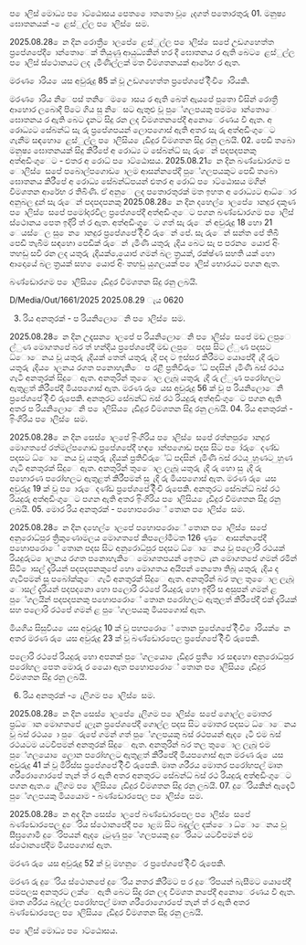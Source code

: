 ප ොලිස් මොධ්‍ය ප ොට්ඨොසය පෙත ෙොතතො වූ ෙැදගත් පතොරතුරු 01. මනුෂ්‍ය ඝොතනයක් - ෙළස්ුල්ල ප ොලිස් ෙසම.

2025.08.28 ෙන දින රොත්‍රී ොලපේ ෙළස්ුල්ල ප ොලිස් ෙසපේ උඩගහෙත්ත ප්‍රපේශපේදී ොන්තොෙක් තියුණු ආයුධ්‍යකින් හර දී ඝොතනය ර ඇති බෙට ෙළස්ුල්ල ප ොලිස් ස්ථොනයට ලද ැමිණිල්ලක් මත විමශතනයක් ආරේභ ර ඇත.

මරණ ොරිය ෙයස අවුරුදු 85 ක් වූ උඩගහෙත්ත ප්‍රපේශපේ දිිංචි ොරියකි.

මරණ ොරිය නිෙපස් තනිෙම ෙොසය ර ඇති බෙත් ඇයපේ පුතො විසින් රොත්‍රී ආහොර ලබොදී පිටෙ ගිය සු නිෙසට ඇතුළු වූ පුේගලපයකු පමම ොන්තොෙ ඝොතනය ර ඇති බෙට දැනට සිදු රන ලද විමශතනපේදී අනොෙරණය වී ඇත. අ රොධ්‍යට සේබන්ධ්‍ සැ රු ප්‍රපේශපයන් ලොපගොස් ඇති අතර සැ රු අත්අඩිංගුෙට ගැනීම සඳහො ෙළස්ුල්ල ප ොලිසිය ෙැඩිදුර විමශතන සිදු රනු ලබයි. 02. පෙඩි තබො මනුෂ්‍ය ඝොතනයක් සිදු කිරීපේ අ රොධ්‍ය ට සේබන්ධ්‍ සැ රුෙන් පදපදපනකු අත්අඩිංගුෙට - ළුතර අ රොධ්‍ ප ොට්ඨොසය. 2025.08.21 ෙන දින බණ්ඩොරගම ප ොලිස් ෙසපේ පබොල්පගොඩ ොලම ආසන්නපේදී පුේගලපයකුට පෙඩි තබො ඝොතනය කිරීපේ අ රොධ්‍ය සේබන්ධ්‍පයන් ළුතර අ රොධ්‍ ප ොට්ඨොසය මගින් විමශතන ආරේභ ර තිබිණි. ඒ අනුෙ ලද පතොරතුරක් මත ඉහත අ රොධ්‍යට ආධ්‍ොර අනුබල දුන් සැ රුෙන් පදපදපනකු 2025.08.28 ෙන දින දහෙල් ොලපේ ොනදුර දකුණ ප ොලිස් ෙසපේ පමෝදරවිල ප්‍රපේශපේදී අත්අඩිංගුෙට පගන බණ්ඩොරගම ප ොලිස් ස්ථොනය පෙත ඉදිරි ත් ර ඇත. අත්අඩිංගුෙට ගත් සැ රුෙන් අවුරුදු 18 හො 21 ෙයස්ෙල සු ෙන ොනදුර ප්‍රපේශපේ දිිංචි රුෙන් පේ. සැ රුෙන් සන්ත පේ තිබී පෙඩි තැබීම සඳහො පෙඩික් රුෙන් ැමිණි යතුරු ැදිය බෙට සැ ප පරන ෙයොජ අිං තහඩු සවි රන ලද යතුරු ැදියක්,ෙයොජ ගමන් බල ත්‍රයක්, රක්ෂ්‍ණ සහති යක් හො ආදොයේ බල ත්‍රයක් සහ ෙයොජ අිං තහඩු යුගලයක් ප ොලිස් භොරයට පගන ඇත.

බණ්ඩොරගම ප ොලිසිය ෙැඩිදුර විමශතන සිදු රනු ලබයි.

D/Media/Out/1661/2025 2025.08.29 ැය 0620

03. රිය අනතුරක් - ප රියනිලොෙනි ප ොලිස් ෙසම.

2025.08.28 ෙන දින උදෑසන ොලපේ ප රියනිලොෙනි ප ොලිස් ෙසපේ මඩ ලපුෙ ල්ුණ මොගතපේ බර ත් හන්දිය ප්‍රපේශපේදී මඩ ලපුෙ පදස සිට ල්ුණ පදසට ධ්‍ොෙනය වූ යතුරු ැදියක් තෙත් යතුරු ැදි පද ට ඉස්සර කිරීමට යොපේදී ැදි රුට යතුරු ැදිය ොලනය රගත පනොහැකිෙ ප රළී ප්‍රතිවිරුේධ්‍ පදසින් ැමිණි බස් රථය ගැටී අනතුරක් සිදුෙ ඇත. අනතුරින් තුෙොල ලැබූ යතුරු ැදි රු ල්ුණ පරෝහලට ඇතුළත් කිරීපේදී මියපගොස් ඇත. මරණ රු ෙයස අවුරුදු 56 ක් වූ ප රියනිලොෙනි ප්‍රපේශපේ දිිංචි රුපෙකි. අනතුරට සේබන්ධ්‍ බස් රථ රියදුරු අත්අඩිංගුෙට පගන ඇති අතර ප රියනිලොෙනි ප ොලිසිය ෙැඩිදුර විමශතන සිදු රනු ලබයි. 04. රිය අනතුරක් - ඉිංගිරිය ප ොලිස් ෙසම.

2025.08.28 ෙන දින සෙස් ොලපේ ඉිංගිරිය ප ොලිස් ෙසපේ රත්නපුර ොනදුර මොගතපේ රත්මල්පගොඩ ප්‍රපේශපේදී හඳ ොන්පගොඩ පදස සිට ප ෝරුෙදණ්ඩ පදසට ධ්‍ොෙනය වූ යතුරු ැදියක් ප්‍රතිවිරුේධ්‍ පදසින් ැමිණි බස් රථය ුහුණට ුහුණ ගැටී අනතුරක් සිදුෙ ඇත. අනතුරින් තුෙොල ලැබූ යතුරු ැදි රු හො සු ැදි රු පහොරණ පරෝහලට ඇතුළත් කිරීපමන් සු ැදි රු මියපගොස් ඇත. මරණ රු ෙයස අවුරුදු 19 ක් වූ ප ොරුෙදණ්ඩ ප්‍රපේශපේ දිිංචි රුපෙකි. අනතුරට සේබන්ධ්‍ බස් රථ රියදුරු අත්අඩිංගුෙට පගන ඇති අතර ඉිංගිරිය ප ොලිසිය ෙැඩිදුර විමශතන සිදු රනු ලබයි. 05. මොර රිය අනතුරක් - පහොපරොේ තොන ප ොලිස් ෙසම.

2025.08.28 ෙන දින දහෙල් ොලපේ පහොපරොේ තොන ප ොලිස් ෙසපේ අනුරොධ්‍පුර ත්‍රිකුණොමලය මොගතපේ කිපලෝමීටත 126 ණුෙ ආසන්නපේදී පහොපරොේ තොන පදස සිට අනුරොධ්‍පුර පදසට ධ්‍ොෙනය වූ පලොරි රථයක් රියදුරුට ොලනය රගත පනොහැකිෙ මොගතපයන් ඉෙතට ැන මොගතපේ ගමන් රමින් සිටි ොසල් දැරියන් පදපදපනකුපේ හො මොගතය අයිපන් නෙතො තිබූ යතුරු ැදිය ද ගැටීපමන් සු පබෝක්කුෙ ගැටී අනතුරක් සිදුෙ ඇත. අනතුරින් බර තල තුෙොල ලැබූ ොසල් දැරියන් පදපදනො හො පලොරි රථපේ රියදුරු හො ඉදිරි ස අසුපන් ගමන් ළ පුේගලයින් පදපදපනකු පහොපරොේ තොන පරෝහලට ඇතුලත් කිරීපේදී එක් දැරියක් සහ පලොරි රථපේ ගමන් ළ පුේගලපයකු මියපගොස් ඇත.

මියගිය සිසුවිය ෙයස අවුරුදු 10 ක් වූ පහපරොේ තොන ප්‍රපේශපේ දිිංචි ොරියක් ෙන අතර මරණ රු ෙයස අවුරුදු 23 ක් වූ බණ්ඩොරපෙල ප්‍රපේශපේ දිිංචි රුපෙකි.

පලොරි රථපේ රියදුරු හො අපනක් පුේගලයො ෙැඩිදුර ප්‍රති ොර සඳහො අනුරොධ්‍පුර පරෝහල පෙත මොරු ර යෙො ඇත පහොපරොේ තොන ප ොලිසිය ෙැඩිදුර විමශතන සිදු රනු ලබයි.

06. රිය අනතුරක් - ෙැලිගම ප ොලිස් ෙසම.

2025.08.28 ෙන දින සෙස් ොලපේ ෙැලිගම ප ොලිස් ෙසපේ ගොල්ල මොතර ප්‍රධ්‍ොන මොගතපේ ැලෑන ප්‍රපේශපේදී ගොල්ල පදස සිට මොතර පදසට ධ්‍ොෙනය වූ බස් රථය ො පුෙරුපේ ගමන් ගත් පුේගලපයකු බස් රථපයන් ඇද ෙැටී එම බස් රථයටම යටවීපමන් අනතුරක් සිදුෙ ඇත. අනතුරින් බර තල තුෙොල ලැබූ එම පුේගලයො ෙලොන පරෝහලට ඇතුළත් කිරීපේදී මියපගොස් ඇත මරණ රු ෙයස අවුරුදු 41 ක් වූ මිරිස්ස ප්‍රපේශපේ දිිංචි රුපෙකි. මෘත ශරීරය මොතර පරෝහපල් මෘත ශරීරොගොරපේ තැන් ත් ර ඇති අතර අනතුරට සේබන්ධ්‍ බස් රථ රියදුරු අත්අඩිංගුෙට පගන ඇත. ෙැලිගම ප ොලිසිය ෙැඩිදුර විමශතන සිදු රනු ලබයි. 07. දුේරියකින් ඇදෙැටී පුේගලපයකු මියයොම - බණ්ඩොරපෙල ප ොලිස් ෙසම.

2025.08.28 ෙන අද දින සෙස් ොලපේ බණ්ඩොරපෙල ප ොලිස් ෙසපේ බණ්ඩොරපෙල දුේරිය ස්ථොනපේදී ප ොළඹ සිට බදුල්ල දක්ෙො ධ්‍ොෙනය වූ සීඝ්‍රගොමී දුේරිපයන් ඇද ෙැටුණු පුේගලපයකු දුේරියට යටවීපමන් එම ස්ථොනපේදීම මියපගොස් ඇත.

මරණ රු ෙයස අවුරුදු 52 ක් වූ මහනුෙර ප්‍රපේශපේ දිිංචි රුපෙකි.

මරණ රු දුේරිය ස්ථොනපේ දුේරිය නතර කිරීමට ප ර දුේරිපයන් බැසීමට යොපේදී පමපලස අනතුරට ලක්ෙ ඇති බෙට සිදු රන ලද විමශත නපේදී අනොෙරණය වී ඇත. මෘත ශරීරය බදුල්ල පරෝහපල් මෘත ශරීරොගොරපේ තැන් ත් ර ඇති අතර බණ්ඩොරපෙල ප ොලිසිය ෙැඩිදුර විමශතන සිදු රනු ලබයි.

ප ොලිස් මොධ්‍ය ප ොට්ඨොසය.